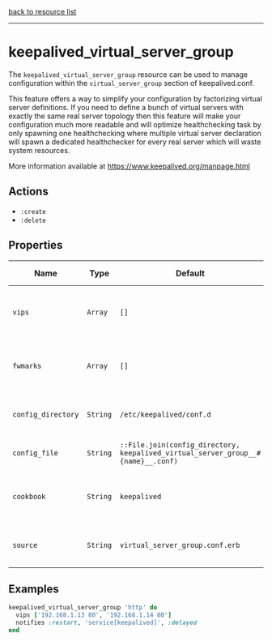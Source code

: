 [back to resource list](https://github.com/sous-chefs/keepalived#resources)

---

# keepalived_virtual_server_group

The `keepalived_virtual_server_group` resource can be used to manage configuration within the `virtual_server_group` section of keepalived.conf.

This feature offers a way to simplify your configuration by factorizing virtual server definitions. If you need to define a  bunch  of  virtual  servers  with  exactly  the same real server topology then this feature will make your configuration  much  more  readable  and  will  optimize healthchecking  task by only spawning one healthchecking where multiple virtual server declaration will spawn  a  dedicated  healthchecker  for every real server which will waste system resources.

More information available at <https://www.keepalived.org/manpage.html>

## Actions

- `:create`
- `:delete`

## Properties

| Name        | Type        |  Default | Description | Allowed Values |
------------- | ----------- | -------- | ----------- | -------------- |
| `vips`      | `Array`     | `[]` | Array of Strings declaring machine IPs + Ports | |
| `fwmarks`   | `Array`     | `[]` | Array of Integers declaring Firewall Marks | |
| `config_directory` | `String` | `/etc/keepalived/conf.d` | directory for the config file to reside in | |
| `config_file` | `String` | `::File.join(config_directory, keepalived_virtual_server_group__#{name}__.conf)` | full path to the config file | |
| `cookbook` | `String` | `keepalived` | Which cookbook to look in for the template | |
| `source` | `String` | `virtual_server_group.conf.erb` | Name of the template to render | |

## Examples

```ruby
keepalived_virtual_server_group 'http' do
  vips ['192.168.1.13 80', '192.168.1.14 80']
  notifies :restart, 'service[keepalived]', :delayed
end
```
